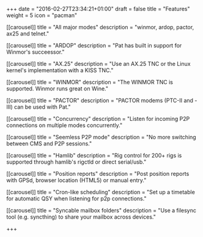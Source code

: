 +++
date = "2016-02-27T23:34:21+01:00"
draft = false
title = "Features"
weight = 5
icon = "pacman"

[[carousel]]
  title = "All major modes"
  description = "winmor, ardop, pactor, ax25 and telnet."

[[carousel]]
  title = "ARDOP"
  description = "Pat has built in support for Winmor's succeessor."

[[carousel]]
  title = "AX.25"
  description = "Use an AX.25 TNC or the Linux kernel's implementation with a KISS TNC."

[[carousel]]
  title = "WINMOR"
  description = "The WINMOR TNC is supported. Winmor runs great on Wine."

[[carousel]]
  title = "PACTOR"
  description = "PACTOR modems (PTC-II and -III) can be used with Pat."

[[carousel]]
  title = "Concurrency"
  description = "Listen for incoming P2P connections on multiple modes concurrently."

[[carousel]]
  title = "Seemless P2P mode"
  description = "No more switching between CMS and P2P sessions."

[[carousel]]
  title = "Hamlib"
  description = "Rig control for 200+ rigs is supported through hamlib's rigctld or direct serial/usb."

[[carousel]]
  title = "Position reports"
  description = "Post position reports with GPSd, browser location (HTML5) or manual entry."

[[carousel]]
  title = "Cron-like scheduling"
  description = "Set up a timetable for automatic QSY when listening for p2p connections."

[[carousel]]
  title = "Syncable mailbox folders"
  description = "Use a filesync tool (e.g. syncthing) to share your mailbox across devices."

+++

